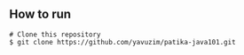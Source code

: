 <h2>How to run</h2>

```
# Clone this repository
$ git clone https://github.com/yavuzim/patika-java101.git

```
